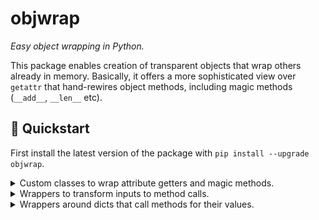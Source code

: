 # objwrap

*Easy object wrapping in Python.*

This package enables creation of transparent objects that wrap
others already in memory. Basically, it offers a more sophisticated
view over `getattr` that hand-rewires object methods, including
magic methods (`__add__`, `__len__` etc).

## :rocket: Quickstart
First install the latest version of the package 
with `pip install --upgrade objwrap`.


<details>
<summary>Custom classes to wrap
attribute getters and magic methods.</summary>
<br>

```python
from objwrap import Wrapper

class Notify(Wrapper):
    def __wrapattr__(self, obj, name):
        print(f"Accessing {name}")
        return super().__wrapattr__(obj, name)

x = Notify(1)
print(x+1)
# Accessing __add__
# 2
```
</details>


<details>
<summary>Wrappers to transform inputs to method calls.</summary>
<br>

```python
from objwrap import ClosedWrapper, wrapped


class Notify(ClosedWrapper):
    def __after__(self, obj):
        return Notify(obj)  # this is the default behavior
    
    def __before__(self, method, args, kwargs):
        method, args, kwargs = super().__before__(method, args, kwargs)
        print(f"Calling {method.__name__} on {wrapped(self)} with args {args} and kwargs {kwargs}")
        return method, args, kwargs


x = Notify(1)
y = Notify(2)
z = x + y  # a Notify object
print(wrapped(z))

# Calling __add__ on 2 with args [2] and kwargs {}
# 3
```
</details>



<details>
<summary>Wrappers around dicts that call methods for their values.</summary>
<br>

```python
from objwrap import ClosedWrapper, wrapped
from objwrap.closure import Pending

class RunOnValues(ClosedWrapper):
    def __init__(self, obj):
        super().__init__(obj)
        self.symbols = obj.keys()
    
    def __unknown__(self, obj, name, args, kwargs):
        _, args, kwargs = super().__before__(None, args, kwargs)  # convert other instances of RunOnValues to dicts
        assert isinstance(obj, dict)  # enforce the type
        pending = dict()
        for symbol in self.symbols:
            pending[symbol] = Pending(method=getattr(obj[symbol], name),
                                      args=[arg[symbol] for arg in args],
                                      kwargs={k: arg[symbol] for k, arg in kwargs.items()})
        return pending

x = RunOnValues({"a": 1, "b": 2})
y = RunOnValues({"a": 10, "b": 20})
z = x + y
print(wrapped(z))

# {'a': 11, 'b': 22}
```
</details>

